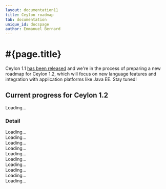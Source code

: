 ```yaml
---
layout: documentation11
title: Ceylon roadmap
tab: documentation
unique_id: docspage
author: Emmanuel Bernard
---
```

# #{page.title}

Ceylon 1.1 [has been released](/download) and we're in the 
process of preparing a new roadmap for Ceylon 1.2, which 
will focus on new language features and integration with 
application platforms like Java EE. Stay tuned!

<!--
However, our roadmap is quite well-defined:

- Ceylon 1.0
  - [Milestone 1](#milestone_1_done)
  - [Milestone 2](#milestone_2_done)
  - [Milestone 3](#milestone_3_done)
  - [Milestone 4](#milestone_4_done)
  - [Milestone 5](#milestone_5_done) 
  - [Milestone 6](#milestone_6_done) (latest release)
-->


## Current progress for Ceylon 1.2

<div id="milestones-progress">
    <div id="milestone-overall">Loading…</div>
    <h3>Detail</h3>
    <div data-title="Typechecker / language specification" data-milestone="https://api.github.com/repos/ceylon/ceylon-spec/milestones/10?callback=?">Loading…</div>
    <div data-title="JVM compiler / documentation compiler" data-milestone="https://api.github.com/repos/ceylon/ceylon-compiler/milestones/10?callback=?">Loading…</div>
    <div data-title="JS compiler" data-milestone="https://api.github.com/repos/ceylon/ceylon-js/milestones/7?callback=?">Loading…</div>
    <div data-title="Language module" data-milestone="https://api.github.com/repos/ceylon/ceylon.language/milestones/9?callback=?">Loading…</div>
    <div data-title="Module resolver" data-milestone="https://api.github.com/repos/ceylon/ceylon-module-resolver/milestones/9?callback=?">Loading…</div>
    <div data-title="Runtime" data-milestone="https://api.github.com/repos/ceylon/ceylon-runtime/milestones/10?callback=?">Loading…</div>
    <div data-title="Common" data-milestone="https://api.github.com/repos/ceylon/ceylon-common/milestones/6?callback=?">Loading…</div>
    <div data-title="IDE" data-milestone="https://api.github.com/repos/ceylon/ceylon-ide-eclipse/milestones/10?callback=?">Loading…</div>
    <div data-title="SDK" data-milestone="https://api.github.com/repos/ceylon/ceylon-sdk/milestones/7?callback=?">Loading…</div>
    <div data-title="Formatter" data-milestone="https://api.github.com/repos/ceylon/ceylon.formatter/milestones/3?callback=?">Loading…</div>
</div>


